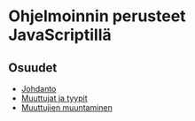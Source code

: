 # Ohjelmoinnin perusteet JavaScriptillä

## Osuudet

- [Johdanto](./johdatus/index.md)
- [Muuttujat ja tyypit](./muuttujat/index.md)
- [Muuttujien muuntaminen](./matemaattiset/index.md)